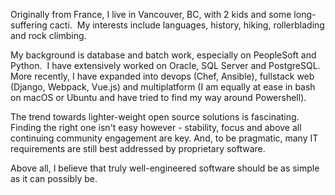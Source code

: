 
Originally from France, I live in Vancouver, BC, with 2 kids and some long-suffering cacti.  My interests include languages, history, hiking, rollerblading and rock climbing.

My background is database and batch work, especially on PeopleSoft and Python.  I have extensively worked on Oracle, SQL Server and PostgreSQL.  More recently, I have expanded into devops (Chef, Ansible), fullstack web (Django, Webpack, Vue.js) and multiplatform (I am equally at ease in bash on macOS or Ubuntu and have tried to find my way around Powershell).

The trend towards lighter-weight open source solutions is fascinating.  Finding the right one isn't easy however - stability, focus and above all continuing community engagement are key. And, to be pragmatic, many IT requirements are still best addressed by proprietary software.

Above all, I believe that truly well-engineered software should be as simple as it can possibly be.